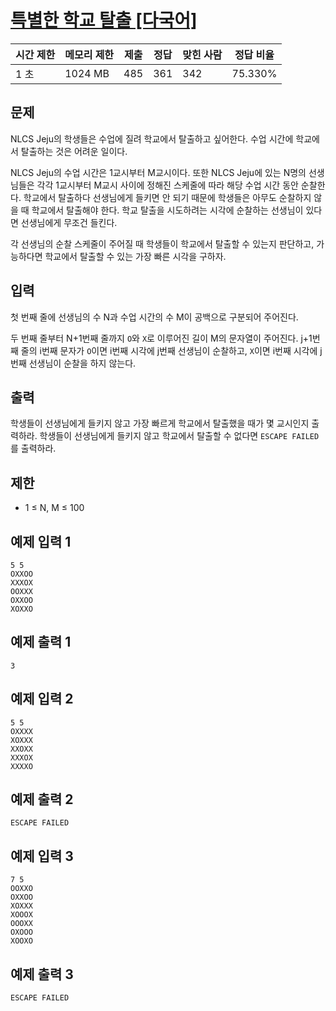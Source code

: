 # [특별한 학교 탈출 [다국어]](https://www.acmicpc.net/problem/31669)

| 시간 제한 | 메모리 제한 | 제출 | 정답 | 맞힌 사람 | 정답 비율 |
| --- | --- | --- | --- | --- | --- |
| 1 초 | 1024 MB | 485 | 361 | 342 | 75.330% |

## 문제

NLCS Jeju의 학생들은 수업에 질려 학교에서 탈출하고 싶어한다. 수업 시간에 학교에서 탈출하는 것은 어려운 일이다.

NLCS Jeju의 수업 시간은 1교시부터 M교시이다. 또한 NLCS Jeju에 있는 N명의 선생님들은 각각 1교시부터 M교시 사이에 정해진 스케줄에 따라 해당 수업 시간 동안 순찰한다. 학교에서 탈출하다 선생님에게 들키면 안 되기 때문에 학생들은 아무도 순찰하지 않을 때 학교에서 탈출해야 한다. 학교 탈출을 시도하려는 시각에 순찰하는 선생님이 있다면 선생님에게 무조건 들킨다.

각 선생님의 순찰 스케줄이 주어질 때 학생들이 학교에서 탈출할 수 있는지 판단하고, 가능하다면 학교에서 탈출할 수 있는 가장 빠른 시각을 구하자.

## 입력

첫 번째 줄에 선생님의 수 N과 수업 시간의 수 M이 공백으로 구분되어 주어진다.

두 번째 줄부터 N+1번째 줄까지 `O`와 `X`로 이루어진 길이 M의 문자열이 주어진다. j+1번째 줄의 i번째 문자가 `O`이면 i번째 시각에 j번째 선생님이 순찰하고, `X`이면 i번째 시각에 j번째 선생님이 순찰을 하지 않는다.

## 출력

학생들이 선생님에게 들키지 않고 가장 빠르게 학교에서 탈출했을 때가 몇 교시인지 출력하라. 학생들이 선생님에게 들키지 않고 학교에서 탈출할 수 없다면 `ESCAPE FAILED`를 출력하라.

## 제한

- 1 ≤ N, M ≤ 100

## 예제 입력 1

```
5 5
OXXOO
XXXOX
OOXXX
OXXOO
XOXXO

```

## 예제 출력 1

```
3

```

## 예제 입력 2

```
5 5
OXXXX
XOXXX
XXOXX
XXXOX
XXXXO

```

## 예제 출력 2

```
ESCAPE FAILED

```

## 예제 입력 3

```
7 5
OOXXO
OXXOO
XOXXX
XOOOX
OOOXX
OXOOO
XOOXO

```

## 예제 출력 3

```
ESCAPE FAILED
```
